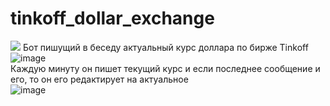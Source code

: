 # tinkoff_dollar_exchange
![](https://img.shields.io/github/watchers/thedeaddan/tinkoff_dollar_exchange?logo=%D0%9F%D1%80%D0%BE%D1%81%D0%BC%D0%BE%D1%82%D1%80%D1%8B)
Бот пишущий в беседу актуальный курс доллара по бирже Tinkoff  
![image](https://user-images.githubusercontent.com/40400854/155562455-0628800a-e6d9-44c2-bdbf-9a163ce69d74.png)  
Каждую минуту он пишет текущий курс и если последнее сообщение и его, то он его редактирует на актуальное  
![image](https://user-images.githubusercontent.com/40400854/155562557-be7ebddf-3394-432f-a954-b04b79cc72ac.png)
